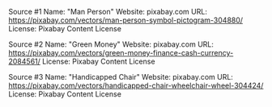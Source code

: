 Source #1
Name: "Man Person"
Website: pixabay.com
URL: https://pixabay.com/vectors/man-person-symbol-pictogram-304880/
License: Pixabay Content License

Source #2
Name: "Green Money"
Website: pixabay.com
URL: https://pixabay.com/vectors/green-money-finance-cash-currency-2084561/
License: Pixabay Content License

Source #3
Name: "Handicapped Chair"
Website: pixabay.com
URL: https://pixabay.com/vectors/handicapped-chair-wheelchair-wheel-304424/
License: Pixabay Content License